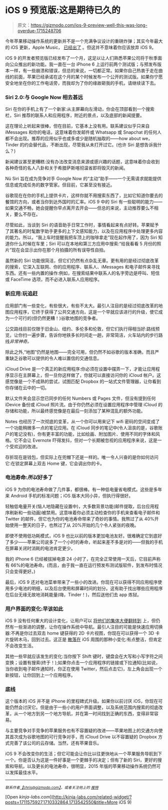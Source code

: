 # iOS 9 预览版:这是期待已久的

> 原文：<https://gizmodo.com/ios-9-preview-well-this-was-long-overdue-1715248706>

今年苹果移动操作系统的更新并不是一个充满争议设计的重磅炸弹；其实今年最大的 iOS 更新，Apple Music， [已经出了](http://gizmodo.com/apple-music-first-look-wait-do-i-like-alternative-1714926632) 。但这并不意味着你应该放弃 iOS 9。



iOS 9 的开发者预览版已经发布了一个月，这足以让人们熟悉苹果公司将于秋季面向公众推出的新功能。我一直在一台 iPhone 6 上运行前两个测试版；与预发布版本一样，有一些崩溃和错误，但总的来说，一切都正常。如果你自己热衷于走在曲线的前面，苹果已经承诺在这个月的某个时候发布一个公开的测试版。如果你宁愿安全地坐在你的工作电话旁，而我却为了你的缘故砸我的手机，请继续读下去。

### Siri 2.0:与 Google Now 相去甚远

Siri 在你的手机上有了一个新家:从主屏幕向左滑动，你会在顶部看到一个搜索栏，Siri 推荐的联系人和应用程序，附近的景点，以及底部的新闻提要。

这在理论上听起来很棒，但在目前，它基本上没有用。联系建议似乎只来自 iMessages 和你的电话，这意味着你发邮件或 Whatsapp 或 Snapchat 的任何人都不会出现。推荐的应用似乎也或多或少是随机抽取的——how about we，Tinder 的约会替代品，不断出现，尽管我从未打开过它。(也许 Siri 是想告诉我什么？)

新闻建议甚至更糟糕:没有办法改变消息来源或感兴趣的话题，这意味着你会收到各种奇怪的名人八卦和关于希腊萨斯喀彻温省即将毁灭的新闻。

Nü Siri 旨在成为竞争对手 Google Now 的“主动”助手——一个无需请求就能提供信息或完成任务的数字管家。但目前，它甚至没有接近。

谷歌现在在你的手机上提供卡片，这样你就不用搜索东西了，比如它知道你要去的餐馆的方向，或者当你到达外国时的汇率。iOS 9 中的 Siri 有一些聪明的能力——如果交通不畅，她会提醒你早点离开去开会——但总的来说，主动推荐要么不相关，要么不存在。

尽管如此，当谈到 Siri 的语音助手日常工作时，事情看起来有点好转。苹果赋予了其著名的时髦数字助手更多的上下文感知能力，以及在应用程序中处理更多内容的能力。所以，“我上车时提醒我把车顶上的咖啡拿走”现在起作用了，因为 Siri 知道你什么时候在车里；Siri 可以在本地和第三方应用中搜索:“给我看看 5 月份的照片”现在会显示出你在那个月拍摄的所有误导性自拍。

虽然新的 Siri 功能很简洁，但它们仍然有点杂乱无章。更有用的是经过彻底改革的搜索，它深入互联网、你的应用程序、联系人、iMessages 和电子邮件来寻找东西。还有一些内置的操作:例如，在搜索结果中联系人的名字旁边是呼叫、短信或 FaceTime 选项，而不必进入联系人应用程序。

### 新应用:玩追赶

应用部门有一些变化，有些很大，有些不太大。最引人注目的是经过彻底改革的地图应用程序，它终于获得了公共交通方向，这是一个早就应该进行的升级，使它成为一个可行的(但仍然更糟！)谷歌地图的竞争者。

公交路线目前仅限于旧金山、纽约、多伦多和伦敦，但它们执行得相当好:路线预览，让你扫一遍步骤，告诉你地铁多长时间走一趟，非常简洁，火车站内的步行路线*非常神奇。*

除此之外,“地图”仍然是地图——完全可用，但仍然不如谷歌的版本准确，而且严重缺乏谷歌可以提供的令人难以置信的交通信息。

iCloud Drive 是一个真正的新应用程序:你必须在设置中摆弄一下，才能让应用程序显示在主屏幕上，但一旦你这样做了，你就可以直接访问你的 iCloud 帐户。这感觉像是一个不成熟的尝试，试图匹配 Dropbox 的一站式文件管理器，让你看到你存储在云中的一切。

默认文件夹会显示您已同步的任何 Numbers 或 Pages 文件，但没有提到任何 iDevice 备份或 iCloud 照片流。由于你仍然必须在设置应用程序中管理 iCloud 的存储和功能，所以最终感觉像是在最后一刻添加了某种混乱的额外功能。

Notes 也经历了一次彻底的变革，从一个你可以用来记下 wifi 密码的空间变成了一个功能稍微多一点的笔记应用。在 iCloud 同步的笔记中(令人沮丧的是，谷歌账户的笔记没有)，你有更丰富的功能，比如绘画、附加图片、使用不同的字体和风格。它不会让 Evernote 吓得发抖，但对一个长期被忽视的应用程序来说，这是一个受欢迎的改进。

存折现在是钱包，但实际上在兜帽下还是一样的。唯一令人兴奋的是你如何访问它:在锁定屏幕上双击 Home 键，它会调出你的卡。

### 电池寿命:*所以*好多了

iOS 9 为你的电池寿命做了几件事，都很棒。有一种低电量省电模式。这些是多年来 Android 手机的标准问题；iOS 版本大同小异，但执行得很好。

轻触低电量开关(恼人地隐藏在设置中)，大多数背景功能(邮件提取，后台应用程序刷新和一些动画)被禁用。这意味着你必须主动检查你的手机来查看电子邮件和 Twitter 的邮件，但它也为你的电池寿命带来了奇妙的事情。我熬过了从 40%开始使用一整天的日子，也熬过了从 20%开始的几个令人紧张的夜晚。

即使不使用低功耗模式，iOS 9 也比以前的版本更加电池友好。很难确定它到底好了多少——苹果公司说多了一个小时的寿命，听起来差不多是对的——但我的手机在屏幕关闭时消耗的电池肯定更少。

我的 iPhone 6 已经被拔掉电源 24 小时了，在完全正常使用一天后，它目前声称有 66%的电池寿命。(而且，由于我一直在运行预发布测试版软件，到发布时情况只会变得更好。)

最后，iOS 9 还对电池菜单带来了一些小的改进。你现在可以获得不同应用程序使用多少电池的明细，以及后台使用和屏幕时间的划分。这有助于找出哪些应用程序在后台无缘无故地消耗能量(嗨，Tinder！)，然后送他们去 app 炼狱。

### 用户界面的变化:早该如此

iOS 9 没有任何重大的设计变化，让用户可以 [将他们的集体大便翻转到](http://gizmodo.com/despite-design-focus-apple-ios-7-doesnt-fix-its-ugly-o-637989614) 上，但仍然有一些渐进的调整，让你在操作系统中导航。最引人注目的可能是快速应用切换器:不再是你过去双击 home 键获得的 2D 卡片视图，你现在可以获得一个 3D 卡片旋转木马，回到过去。这正是 [散落在](http://gizmodo.com/the-best-hidden-changes-in-ios-9-in-gifs-1711575927) iOS 周围的那种小变化:有点整洁，但肯定不会改变生活。

其他一些早就应该发生的变化:当你按下 Shift 键时，键盘会在大写和小写字符之间变换；设置有搜索(终于！);如果你点击一个应用程序的链接或下拉通知(比如说，当你收到电子邮件通知时，你正在使用 Twitter，然后点击它)，左上角会出现一个新按钮，让你回到上一个应用程序。

### 底线

这个版本的 iOS 并不是 iPhone 的里程碑式升级。如果你以前讨厌 iOS，你现在可能仍然会讨厌它。但是由于一些小的用户界面调整，以及系统范围内搜索的彻底改革，从一个地方到另一个地方导航，并在第一时间找到正确的东西，变得非常容易。

与主要竞争对手竞争的苹果服务也有不容置疑的改进——苹果地图上的交通方向使其首次成为谷歌地图的可行竞争对手，而 iCloud Drive 以不容置疑的 Dropbox 方式完善了该公司的云存储。当然，还有苹果音乐。

iOS 9 不会改变你的生活；但它可能会让你比以往更快地从一个苹果服务导航到下一个。你是否认为这是一件好事是一个更棘手的决定；但有了新的 Siri，更好的搜索和导航，以及更长的电池寿命，很明显，2015 年版的苹果移动操作系统仍然可以发挥最佳水平。

* * *

<small>*联系作者*</small>[<small>*【chris@gizmodo.com】*</small>](mailto:chris@gizmodo.com)<small>*，或者关注他上的*</small> [<small>*推特*</small>](http://twitter.com/chrisfmills)

[Open *kinja-labs.com*](http://kinja-labs.com/related-widget/?posts=1711575927,1710332864,1713542550&title=More iOS 9)